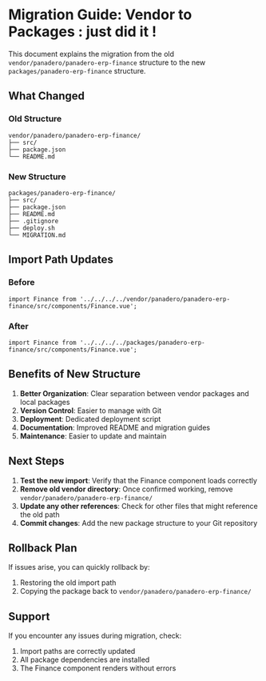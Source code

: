 # Migration Guide: Vendor to Packages : just did it !

This document explains the migration from the old `vendor/panadero/panadero-erp-finance` structure to the new `packages/panadero-erp-finance` structure.

## What Changed

### Old Structure
```
vendor/panadero/panadero-erp-finance/
├── src/
├── package.json
└── README.md
```

### New Structure
```
packages/panadero-erp-finance/
├── src/
├── package.json
├── README.md
├── .gitignore
├── deploy.sh
└── MIGRATION.md
```

## Import Path Updates

### Before
```vue
import Finance from '../../../../vendor/panadero/panadero-erp-finance/src/components/Finance.vue';
```

### After
```vue
import Finance from '../../../../packages/panadero-erp-finance/src/components/Finance.vue';
```

## Benefits of New Structure

1. **Better Organization**: Clear separation between vendor packages and local packages
2. **Version Control**: Easier to manage with Git
3. **Deployment**: Dedicated deployment script
4. **Documentation**: Improved README and migration guides
5. **Maintenance**: Easier to update and maintain

## Next Steps

1. **Test the new import**: Verify that the Finance component loads correctly
2. **Remove old vendor directory**: Once confirmed working, remove `vendor/panadero/panadero-erp-finance/`
3. **Update any other references**: Check for other files that might reference the old path
4. **Commit changes**: Add the new package structure to your Git repository

## Rollback Plan

If issues arise, you can quickly rollback by:
1. Restoring the old import path
2. Copying the package back to `vendor/panadero/panadero-erp-finance/`

## Support

If you encounter any issues during migration, check:
1. Import paths are correctly updated
2. All package dependencies are installed
3. The Finance component renders without errors


